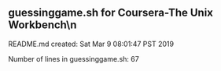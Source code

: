 ## guessinggame.sh for Coursera-The Unix Workbench\n
README.md created: Sat Mar  9 08:01:47 PST 2019

Number of lines in guessinggame.sh: 67
